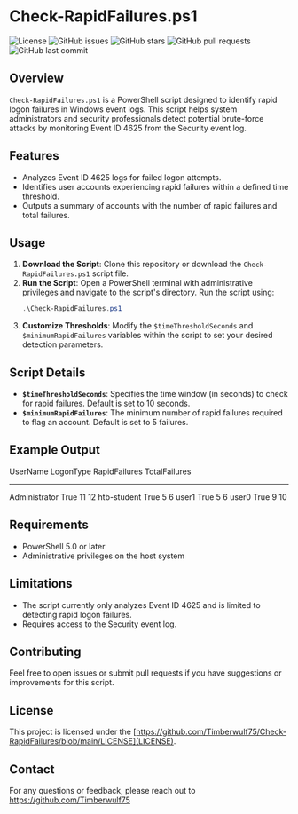 # Check-RapidFailures.ps1
![License](https://img.shields.io/github/license/Timberwulf75/Check-RapidFailures.ps1?style=flat-square)
![GitHub issues](https://img.shields.io/github/issues/Timberwulf75/Check-RapidFailures.ps1?style=flat-square)
![GitHub stars](https://img.shields.io/github/stars/Timberwulf75/Check-RapidFailures.ps1?style=flat-square)
![GitHub pull requests](https://img.shields.io/github/issues-pr/Timberwulf75/Check-RapidFailures.ps1?style=flat-square)
![GitHub last commit](https://img.shields.io/github/last-commit/Timberwulf75/Check-RapidFailures.ps1?style=flat-square)


## Overview
`Check-RapidFailures.ps1` is a PowerShell script designed to identify rapid logon failures in Windows event logs. This script helps system administrators and security professionals detect potential brute-force attacks by monitoring Event ID 4625 from the Security event log.

## Features
- Analyzes Event ID 4625 logs for failed logon attempts.
- Identifies user accounts experiencing rapid failures within a defined time threshold.
- Outputs a summary of accounts with the number of rapid failures and total failures.

## Usage
1. **Download the Script**: Clone this repository or download the `Check-RapidFailures.ps1` script file.
2. **Run the Script**: Open a PowerShell terminal with administrative privileges and navigate to the script's directory. Run the script using:
    ```powershell
    .\Check-RapidFailures.ps1
    ```
3. **Customize Thresholds**: Modify the `$timeThresholdSeconds` and `$minimumRapidFailures` variables within the script to set your desired detection parameters.

## Script Details
- **`$timeThresholdSeconds`**: Specifies the time window (in seconds) to check for rapid failures. Default is set to 10 seconds.
- **`$minimumRapidFailures`**: The minimum number of rapid failures required to flag an account. Default is set to 5 failures.

## Example Output
UserName      LogonType RapidFailures TotalFailures
--------      --------- ------------- -------------
Administrator True                 11            12
htb-student   True                  5             6
user1         True                  5             6
user0         True                  9            10


## Requirements
- PowerShell 5.0 or later
- Administrative privileges on the host system

## Limitations
- The script currently only analyzes Event ID 4625 and is limited to detecting rapid logon failures.
- Requires access to the Security event log.

## Contributing
Feel free to open issues or submit pull requests if you have suggestions or improvements for this script.

## License
This project is licensed under the [https://github.com/Timberwulf75/Check-RapidFailures/blob/main/LICENSE](LICENSE).

## Contact
For any questions or feedback, please reach out to https://github.com/Timberwulf75

